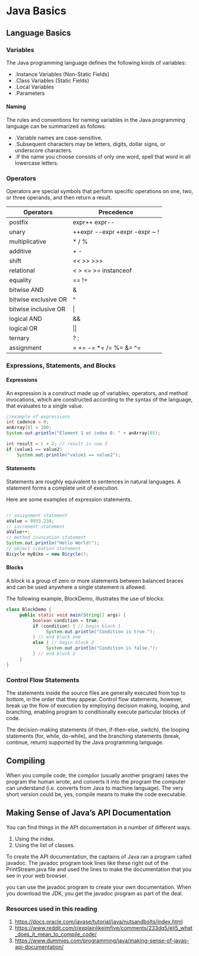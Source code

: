 # Java Basics

## Language Basics

### Variables

The Java programming language defines the following kinds of variables:

* .Instance Variables (Non-Static Fields)
* .Class Variables (Static Fields)
* .Local Variables
* .Parameters

#### Naming

The rules and conventions for naming variables in the Java programming language can be summarized as follows:

* .Variable names are case-sensitive.
* .Subsequent characters may be letters, digits, dollar signs, or underscore characters.
* .If the name you choose consists of only one word, spell that word in all lowercase letters.

### Operators

Operators are special symbols that perform specific operations on one, two, or three operands, and then return a result.

| Operators            | Precedence                    |
| -------------------- | ----------------------------- |
| postfix              | expr++ expr--                 |
| unary                | ++expr --expr +expr -expr ~ ! |
| multiplicative       | \* / %                        |
| additive             | + -                           |
| shift                | << >> >>>                     |
| relational           | < > <= >= instanceof          |
| equality             | == !=                         |
| bitwise AND          | &                             |
| bitwise exclusive OR | ^                             |
| bitwise inclusive OR | \|                            |
| logical AND          | &&                            |
| logical OR           | \|\|                          |
| ternary              | ? :                           |
| assignment           | = += -= \*= /= %= &= ^=       |

### Expressions, Statements, and Blocks

#### Expressions

An expression is a construct made up of variables, operators, and method invocations, which are constructed according to the syntax of the language, that evaluates to a single value.

```java
//example of expressions
int cadence = 0;
anArray[0] = 100;
System.out.println("Element 1 at index 0: " + anArray[0]);

int result = 1 + 2; // result is now 3
if (value1 == value2) 
    System.out.println("value1 == value2");

```

#### Statements

Statements are roughly equivalent to sentences in natural languages. A statement forms a complete unit of execution.

 Here are some examples of expression statements.

```java

// assignment statement
aValue = 8933.234;
// increment statement
aValue++;
// method invocation statement
System.out.println("Hello World!");
// object creation statement
Bicycle myBike = new Bicycle();
```

#### Blocks

A block is a group of zero or more statements between balanced braces and can be used anywhere a single statement is allowed.

The following example, BlockDemo, illustrates the use of blocks:

```java
class BlockDemo {
     public static void main(String[] args) {
          boolean condition = true;
          if (condition) { // begin block 1
               System.out.println("Condition is true.");
          } // end block one
          else { // begin block 2
               System.out.println("Condition is false.");
          } // end block 2
     }
}
```

### Control Flow Statements

The statements inside the source files are generally executed from top to bottom, in the order that they appear. Control flow statements, however, break up the flow of execution by employing decision making, looping, and branching, enabling  program to conditionally execute particular blocks of code.

The decision-making statements (if-then, if-then-else, switch), the looping statements (for, while, do-while), and the branching statements (break, continue, return) supported by the Java programming language.

## Compiling

When you compile code, the compilor (usually another program) takes the program the human wrote, and converts it into the program the computer can understand (i.e. converts from Java to machine language). The very short version could be, yes, compile means to make the code executable.

## Making Sense of Java’s API Documentation

You can find things in the API documentation in a number of different ways.

1. Using the index.
2. Using the list of classes.

To create the API documentation, the captains of Java ran a program called javadoc. The javadoc program took lines like these right out of the PrintStream.java file and used the lines to make the documentation that you see in your web browser.

you can use the javadoc program to create your own documentation. When you download the JDK, you get the javadoc program as part of the deal.

### Resources used in this reading

1. <https://docs.oracle.com/javase/tutorial/java/nutsandbolts/index.html>
2. <https://www.reddit.com/r/explainlikeimfive/comments/233dq5/eli5_what_does_it_mean_to_compile_code/>
3. <https://www.dummies.com/programming/java/making-sense-of-javas-api-documentation/>
